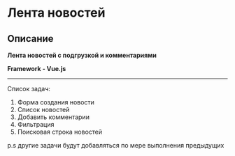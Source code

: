 # Лента новостей
## Описание
**Лента новостей с подгрузкой и комментариями**

**Framework - Vue.js**
____
Список задач: 
1. Форма создания новости
2. Список новостей
3. Добавить комментарии
4. Фильтрация
5. Поисковая строка новостей

p.s другие задачи будут добавляться по мере выполнения предыдущих
